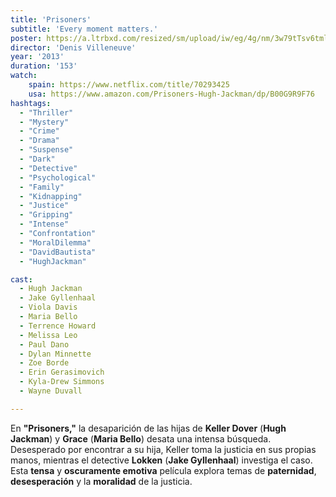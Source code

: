 ```yaml
--- 
title: 'Prisoners'
subtitle: 'Every moment matters.'
poster: https://a.ltrbxd.com/resized/sm/upload/iw/eg/4g/nm/3w79tTsv6tmlT8Jww6snyPrgVok-0-1000-0-1500-crop.jpg?v=778c7ae8b8
director: 'Denis Villeneuve'
year: '2013'
duration: '153'
watch:
    spain: https://www.netflix.com/title/70293425
    usa: https://www.amazon.com/Prisoners-Hugh-Jackman/dp/B00G9R9F76
hashtags:
  - "Thriller"
  - "Mystery"
  - "Crime"
  - "Drama"
  - "Suspense"
  - "Dark"
  - "Detective"
  - "Psychological"
  - "Family"
  - "Kidnapping"
  - "Justice"
  - "Gripping"
  - "Intense"
  - "Confrontation"
  - "MoralDilemma"
  - "DavidBautista"
  - "HughJackman"

cast: 
  - Hugh Jackman
  - Jake Gyllenhaal
  - Viola Davis
  - Maria Bello
  - Terrence Howard
  - Melissa Leo
  - Paul Dano
  - Dylan Minnette
  - Zoe Borde
  - Erin Gerasimovich
  - Kyla-Drew Simmons
  - Wayne Duvall

---
```


En **"Prisoners,"** la desaparición de las hijas de **Keller Dover** (**Hugh Jackman**) y **Grace** (**Maria Bello**) desata una intensa búsqueda. Desesperado por encontrar a su hija, Keller toma la justicia en sus propias manos, mientras el detective **Lokken** (**Jake Gyllenhaal**) investiga el caso. Esta **tensa** y **oscuramente emotiva** película explora temas de **paternidad**, **desesperación** y la **moralidad** de la justicia.
